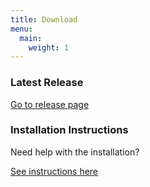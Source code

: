 ```yaml
---
title: Download
menu:
  main:
    weight: 1
---
```


<div class="uk-container">
    <div class="uk-grid uk-grid-match uk-child-width-1-2@m uk-text-small" uk-grid>
        <div>
            <div class="uk-card uk-card-default">
                <div class="uk-card-body" id="latest_release">
              <h3 class="uk-card-title uk-margin-remove-bottom">Latest Release</h3>
                    <p class="uk-margin-small" id="latest_release">
                        <div class="uk-margin-medium-top">
                            <a href="https://github.com/open-stage/blender-dmx/releases/latest" class="uk-button uk-button-secondary"><i class="fa-solid fa-download"></i> Go to release page</a>
                        </div>
                    </p>
                </div>
            </div>
        </div>
        <div>
            <div class="uk-card uk-card-default">
                <div class="uk-card-body" id="">
              <h3 class="uk-card-title uk-margin-remove-bottom">Installation Instructions</h3>
                    <p class="uk-margin-small">
                    Need help with the installation?
                        <div class="uk-margin-medium-top">
                            <a href="/docs/installation" class="uk-button uk-button"><i class="fa-solid fa-circle-question"></i> See instructions here</a>
                        </div>
                    </p>
                </div>
            </div>
        </div>
        <div>
        </div>
    </div>
</div>

<script type="module">
    let team = $("#latest_release");
    $.get("https://api.github.com/repos/open-stage/blender-dmx/releases/latest", (data) => {
            team.html(
              `<h3 class="uk-card-title uk-margin-remove-bottom">Latest Release</h3>
                    <p class="uk-margin-small" id="latest_release">
<h5 style="display:inline">Version:</h5> ${data.name}
</br>
<h5 style="display:inline">Name:</h5> ${data.body.split("\n")[0].replace("# ", "")}
                        <div class="uk-margin-medium-top">
                            <a href="${data.assets[0].browser_download_url}" class="uk-button uk-button-secondary"><i class="fa-solid fa-download"></i> Download</a>
                            <a href="https://github.com/open-stage/blender-dmx/releases/latest" class="uk-button uk-button"><i class="fa-brands fa-github"></i> Go to release page</a>
                        </div>
                    </p>
              `);

    });
</script>
